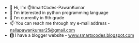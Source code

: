 - 👋 Hi, I’m @SmartCodes-PawanKumar
- 👀 I’m interested in python programming language
- 🌱 I’m currently in 9th grade
- 📫 You can reach me through my e-mail address - nallapawankumar25@gmail.com
- 🅱️ I have a blogger website - www.smartxcodes.blogspot.com
